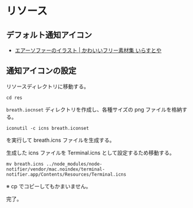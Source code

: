 # リソース

## デフォルト通知アイコン

- [エアーソファーのイラスト \| かわいいフリー素材集 いらすとや](https://www.irasutoya.com/2017/09/blog-post_29.html)

## 通知アイコンの設定

リソースディレクトリに移動する。

```
cd res
```

`breath.iocnset` ディレクトリを作成し、各種サイズの png ファイルを格納する。

```
iconutil -c icns breath.iconset
```

を実行して breath.icns ファイルを生成する。


生成した icns ファイルを Terminal.icns として設定するため移動する。

```
mv breath.icns ../node_modules/node-notifier/vendor/mac.noindex/terminal-notifier.app/Contents/Resources/Terminal.icns
```

※ cp でコピーしてもかまいません。

完了。
